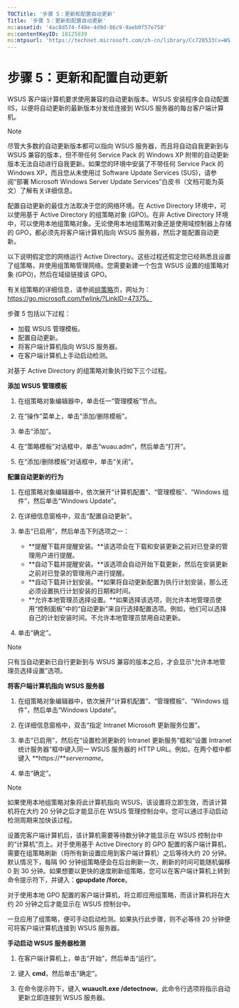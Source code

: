```yaml
---
TOCTitle: '步骤 5：更新和配置自动更新'
Title: '步骤 5：更新和配置自动更新'
ms:assetid: '4ac8d574-f48e-4d9d-86c9-9aeb0f57e750'
ms:contentKeyID: 18125839
ms:mtpsurl: 'https://technet.microsoft.com/zh-cn/library/Cc720533(v=WS.10)'
---
```


步骤 5：更新和配置自动更新
==========================

WSUS 客户端计算机要求使用兼容的自动更新版本。WSUS 安装程序会自动配置 IIS，以便将自动更新的最新版本分发给连接到 WSUS 服务器的每台客户端计算机。

> [!Note]  
> 尽管大多数的自动更新版本都可以指向 WSUS 服务器，而且将自动自我更新到与 WSUS 兼容的版本，但不带任何 Service Pack 的 Windows XP 附带的自动更新版本无法自动进行自我更新。如果您的环境中安装了不带任何 Service Pack 的 Windows XP，而且您从未使用过 Software Update Services (SUS)，请参阅“部署 Microsoft Windows Server Update Services”白皮书（文档可能为英文）了解有关详细信息。 

配置自动更新的最佳方法取决于您的网络环境。在 Active Directory 环境中，可以使用基于 Active Directory 的组策略对象 (GPO)。在非 Active Directory 环境中，可以使用本地组策略对象。无论使用本地组策略对象还是使用域控制器上存储的 GPO，都必须先将客户端计算机指向 WSUS 服务器，然后才能配置自动更新。

以下说明假定您的网络运行 Active Directory。这些过程还假定您已经熟悉且设置了组策略，并使用组策略管理网络。您需要新建一个包含 WSUS 设置的组策略对象 (GPO)，然后在域级链接该 GPO。

有关组策略的详细信息，请参阅[组策略](https://go.microsoft.com/fwlink/?linkid=47375)页，网址为：https://go.microsoft.com/fwlink/?LinkID=47375。

步骤 5 包括以下过程：

-   加载 WSUS 管理模板。
-   配置自动更新。
-   将客户端计算机指向 WSUS 服务器。
-   在客户端计算机上手动启动检测。

对基于 Active Directory 的组策略对象执行如下三个过程。

**添加 WSUS 管理模板**
1.  在组策略对象编辑器中，单击任一“管理模板”节点。

2.  在“操作”菜单上，单击“添加/删除模板”。

3.  单击“添加”。

4.  在“策略模板”对话框中，单击“wuau.adm”，然后单击“打开”。

5.  在“添加/删除模板”对话框中，单击“关闭”。

**配置自动更新的行为**
1.  在组策略对象编辑器中，依次展开“计算机配置”、“管理模板”、“Windows 组件”，然后单击“Windows Update”。

2.  在详细信息窗格中，双击“配置自动更新”。

3.  单击“已启用”，然后单击下列选项之一：

    -   **提醒下载并提醒安装。**该选项会在下载和安装更新之前对已登录的管理用户进行提醒。
    -   **自动下载并提醒安装。**该选项会自动开始下载更新，然后在安装更新之前对已登录的管理用户进行提醒。
    -   **自动下载并计划安装。**如果将自动更新配置为执行计划安装，那么还必须设置执行计划安装的日期和时间。
    -   **允许本地管理员选择设置。**如果选择该选项，则允许本地管理员使用“控制面板”中的“自动更新”来自行选择配置选项。例如，他们可以选择自己的计划安装时间。不允许本地管理员禁用自动更新。

4.  单击“确定”。

> [!Note]  
> 只有当自动更新已自行更新到与 WSUS 兼容的版本之后，才会显示“允许本地管理员选择设置”选项。 

**将客户端计算机指向 WSUS 服务器**
1.  在组策略对象编辑器中，依次展开“计算机配置”、“管理模板”、“Windows 组件”，然后单击“Windows Update”。

2.  在详细信息窗格中，双击“指定 Intranet Microsoft 更新服务位置”。

3.  单击“已启用”，然后在“设置检测更新的 Intranet 更新服务”框和“设置 Intranet 统计服务器”框中键入同一 WSUS 服务器的 HTTP URL。例如，在两个框中都键入 **https://***servername*。

4.  单击“确定”。

> [!Note]  
> 如果使用本地组策略对象将此计算机指向 WSUS，该设置将立即生效，而该计算机将在大约 20 分钟之后才能显示在 WSUS 管理控制台中。您可以通过手动启动检测周期来加快该过程。 

设置完客户端计算机后，该计算机需要等待数分钟才能显示在 WSUS 控制台中的“计算机”页上。对于使用基于 Active Directory 的 GPO 配置的客户端计算机，需要在组策略刷新（将所有新设置应用到客户端计算机）之后等待大约 20 分钟。默认情况下，每隔 90 分钟组策略便会在后台刷新一次，刷新的时间可能随机偏移 0 到 30 分钟。如果想要以更快的速度刷新组策略，您可以在客户端计算机上转到命令提示符下，并键入：**gpupdate /force**。

对于使用本地 GPO 配置的客户端计算机，将立即应用组策略，而该计算机将在大约 20 分钟之后才能显示在 WSUS 控制台中。

一旦应用了组策略，便可手动启动检测。如果执行此步骤，则不必等待 20 分钟便可将客户端计算机连接到 WSUS 服务器。

**手动启动 WSUS 服务器检测**
1.  在客户端计算机上，单击“开始”，然后单击“运行”。

2.  键入 **cmd**，然后单击“确定”。

3.  在命令提示符下，键入 **wuauclt.exe /detectnow**。此命令行选项将指示自动更新立即连接到 WSUS 服务器。
